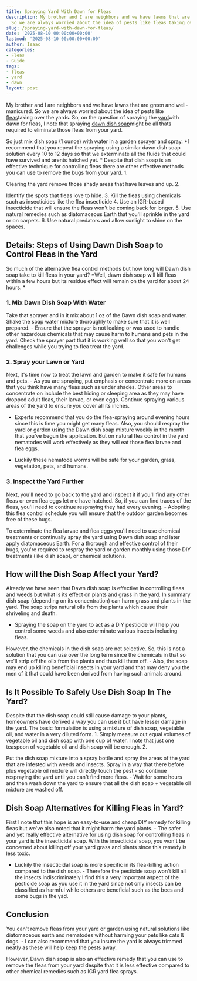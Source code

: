 ```yaml
---
title: Spraying Yard With Dawn for Fleas
description: My brother and I are neighbors and we have lawns that are green and well-manicured.
  So we are always worried about the idea of pests like fleas taking over...
slug: /spraying-yard-with-dawn-for-fleas/
date: '2025-08-10 00:00:00+00:00'
lastmod: '2025-08-10 00:00:00+00:00'
author: Isaac
categories:
- Fleas
- Guide
tags:
- fleas
- yard
- dawn
layout: post
---
```

My brother and I are neighbors and we have lawns that are green and well-manicured. So we are always worried about the idea of pests like [fleas](https://pestpolicy.com/dawn-dish-soap-for-fleas/)taking over the yards. So, on the question of spraying the [yard](https://pestpolicy.com/how-to-treat-fleas-in-the-yard/)with dawn for fleas, I note that spraying [dawn dish soap](https://pestpolicy.com/dawn-dish-soap-for-fleas/)might be all thats required to eliminate those fleas from your yard.

So just mix dish soap (1 ounce) with water in a garden sprayer and spray. *I recommend that you repeat the spraying using a similar dawn dish soap solution every 10 to 12 days so that we exterminate all the fluids that could have survived and arents hatched yet. * Despite that dish soap is an effective technique for controlling fleas there are other effective methods you can use to remove the bugs from your yard. 1.

Clearing the yard remove those shady areas that have leaves and up. 2.

Identify the spots that fleas love to hide. 3. Kill the fleas using chemicals such as insecticides like the flea insecticide 4. Use an IGR-based insecticide that will ensure the fleas won't be coming back for longer. 5. Use natural remedies such as diatomaceous Earth that you'll sprinkle in the yard or on carpets. 6. Use natural predators and allow sunlight to shine on the spaces.

##  Details: Steps of Using Dawn Dish Soap to Control Fleas in the Yard

So much of the alternative flea control methods but how long will Dawn dish soap take to kill fleas in your yard? *Well, dawn dish soap will kill fleas within a few hours but its residue effect will remain on the yard for about 24 hours. *

###  1. Mix Dawn Dish Soap With Water

Take that sprayer and in it mix about 1 oz of the Dawn dish soap and water. Shake the soap water mixture thoroughly to make sure that it is well prepared. - Ensure that the sprayer is not leaking or was used to handle other hazardous chemicals that may cause harm to humans and pets in the yard. Check the sprayer part that it is working well so that you won't get challenges while you trying to flea treat the yard.

###  2. Spray your Lawn or Yard

Next, it's time now to treat the lawn and garden to make it safe for humans and pets. - As you are spraying, put emphasis or concentrate more on areas that you think have many fleas such as under shades. Other areas to concentrate on include the best hiding or sleeping area as they may have dropped adult fleas, their larvae, or even eggs. Continue spraying various areas of the yard to ensure you cover all its inches.

- Experts recommend that you do the flea-spraying around evening hours since this is time you might get many fleas. Also, you should respray the yard or garden using the Dawn dish soap mixture weekly in the month that you've begun the application. But on natural flea control in the yard nematodes will work effectively as they will eat those flea larvae and flea eggs.

- Luckily these nematode worms will be safe for your garden, grass, vegetation, pets, and humans.

###  3. Inspect the Yard Further

Next, you'll need to go back to the yard and inspect it if you'll find any other fleas or even flea eggs let me have hatched. So, if you can find traces of the fleas, you'll need to continue respraying they had every evening. - Adopting this flea control schedule you will ensure that the outdoor garden becomes free of these bugs.

To exterminate the flea larvae and flea eggs you'll need to use chemical treatments or continually spray the yard using Dawn dish soap and later apply diatomaceous Earth. For a thorough and effective control of their bugs, you're required to respray the yard or garden monthly using those DIY treatments (like dish soap), or chemical solutions.

##  How will the Dish Soap Affect your Yard?

Already we have seen that Dawn dish soap is effective in controlling fleas and weeds but what is its effect on plants and grass in the yard. In summary dish soap (depending on its concentration) can harm grass and plants in the yard. The soap strips natural oils from the plants which cause their shriveling and death.

- Spraying the soap on the yard to act as a DIY pesticide will help you control some weeds and also exterminate various insects including fleas.

However, the chemicals in the dish soap are not selective. So, this is not a solution that you can use over the long term since the chemicals in that so we'll strip off the oils from the plants and thus kill them off. - Also, the soap may end up killing beneficial insects in your yard and that may deny you the men of it that could have been derived from having such animals around.

##  Is It Possible To Safely Use Dish Soap In The Yard?

Despite that the dish soap could still cause damage to your plants, homeowners have derived a way you can use it but have lesser damage in the yard. The basic formulation is using a mixture of dish soap, vegetable oil, and water in a very diluted form. 1. Simply measure out equal volumes of vegetable oil and dish soap with one cup of water. I note that just one teaspoon of vegetable oil and dish soap will be enough. 2.

Put the dish soap mixture into a spray bottle and spray the areas of the yard that are infested with weeds and insects. Spray in a way that there before plus vegetable oil mixture will directly touch the pest - so continue respraying the yard until you can't find more fleas. - Wait for some hours and then wash down the yard to ensure that all the dish soap + vegetable oil mixture are washed off.

##  Dish Soap Alternatives for Killing Fleas in Yard?

First I note that this hope is an easy-to-use and cheap DIY remedy for killing fleas but we've also noted that it might harm the yard plants. - The safer and yet really effective alternative for using dish soap for controlling fleas in your yard is the insecticidal soap. With the insecticidal soap, you won't be concerned about killing off your yard grass and plants since this remedy is less toxic.

- Luckily the insecticidal soap is more specific in its flea-killing action compared to the dish soap. - Therefore the pesticide soap won't kill all the insects indiscriminately I find this a very important aspect of the pesticide soap as you use it in the yard since not only insects can be classified as harmful while others are beneficial such as the bees and some bugs in the yad.

##  Conclusion

You can't remove fleas from your yard or garden using natural solutions like diatomaceous earth and nematodes without harming your pets like cats & dogs. - I can also recommend that you insure the yard is always trimmed neatly as these will help keep the pests away.

However, Dawn dish soap is also an effective remedy that you can use to remove the fleas from your yard despite that it is less effective compared to other chemical remedies such as IGR yard flea sprays.